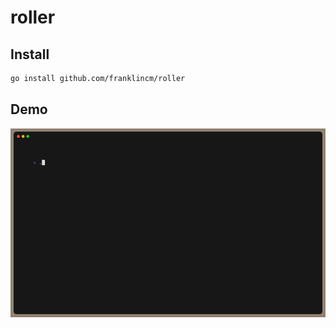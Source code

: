 # roller

## Install

```sh
go install github.com/franklincm/roller
```

## Demo
<img src="assets/demo.gif">
